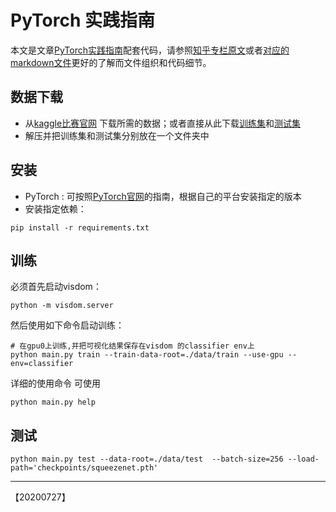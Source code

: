 # PyTorch 实践指南 



本文是文章[PyTorch实践指南](https://zhuanlan.zhihu.com/p/29024978)配套代码，请参照[知乎专栏原文](https://zhuanlan.zhihu.com/p/29024978)或者[对应的markdown文件](PyTorch实战指南.md)更好的了解而文件组织和代码细节。


## 数据下载
- 从[kaggle比赛官网](https://www.kaggle.com/c/dogs-vs-cats/data) 下载所需的数据；或者直接从此下载[训练集](https://yun.sfo2.digitaloceanspaces.com/pytorch_book/pytorch_book/data/dogcat/train.zip)和[测试集](https://yun.sfo2.digitaloceanspaces.com/pytorch_book/pytorch_book/data/dogcat/test1.zip)
- 解压并把训练集和测试集分别放在一个文件夹中


## 安装
- PyTorch : 可按照[PyTorch官网](http://pytorch.org)的指南，根据自己的平台安装指定的版本
- 安装指定依赖：

```
pip install -r requirements.txt
```

## 训练
必须首先启动visdom：

```
python -m visdom.server
```

然后使用如下命令启动训练：

```
# 在gpu0上训练,并把可视化结果保存在visdom 的classifier env上
python main.py train --train-data-root=./data/train --use-gpu --env=classifier
```


详细的使用命令 可使用
```
python main.py help
```

## 测试

```
python main.py test --data-root=./data/test  --batch-size=256 --load-path='checkpoints/squeezenet.pth'
```



--------
【20200727】


